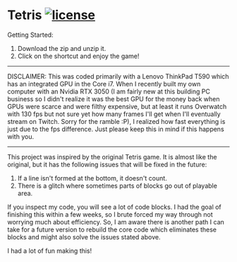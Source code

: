 # Tetris [![license](https://img.shields.io/github/license/DAVFoundation/captain-n3m0.svg?style=flat-square)](https://github.com/subhamb123/Tetris/blob/main/LICENSE)

Getting Started:
1) Download the zip and unzip it.
2) Click on the shortcut and enjoy the game!

-----------------------------------------------------------------------------------------------------------------------------------------------------------------------
DISCLAIMER:
This was coded primarily with a Lenovo ThinkPad T590 which has an integrated GPU in the Core i7. When I recently built my own computer with an Nvidia RTX 3050 (I am fairly new at this building PC business so I didn't realize it was the best GPU for the money back when GPUs were scarce and were filthy expensive, but at least it runs Overwatch with 130 fps but not sure yet how many frames I'll get when I'll eventually stream on Twitch. Sorry for the ramble :P), I realized how fast everything is just due to the fps difference. Just please keep this in mind if this happens with you.

-----------------------------------------------------------------------------------------------------------------------------------------------------------------------
This project was inspired by the original Tetris game. It is almost like the original, but it has the following issues that will be fixed in the future:

1) If a line isn't formed at the bottom, it doesn't count. 
2) There is a glitch where sometimes parts of blocks go out of playable area. 

If you inspect my code, you will see a lot of code blocks. I had the goal of finishing this within a few weeks, so I brute forced my way through not worrying much about efficiency. So, I am aware there is another path I can take for a future version to rebuild the core code which eliminates these blocks and might also solve the issues stated above. 

I had a lot of fun making this!
